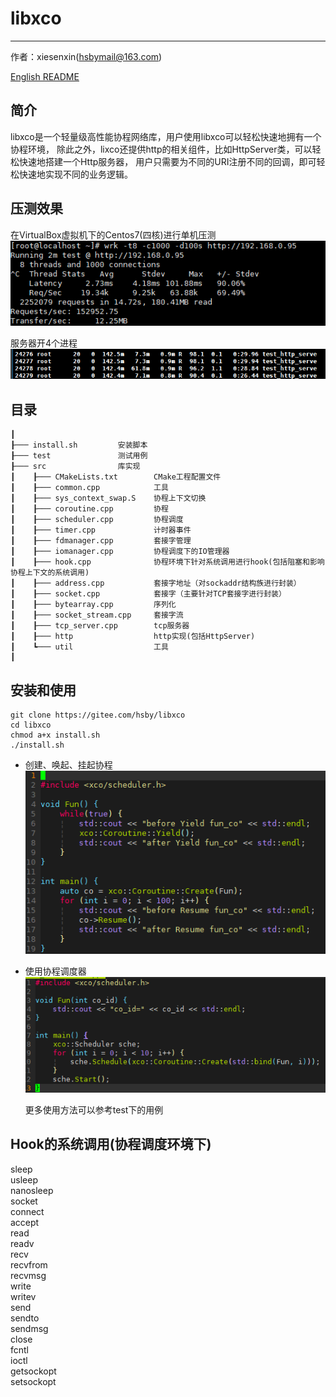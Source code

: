 # libxco

---
作者：xiesenxin(hsbymail@163.com)

[English README](./README_en.md)

## 简介
libxco是一个轻量级高性能协程网络库，用户使用libxco可以轻松快速地拥有一个协程环境，
除此之外，lixco还提供http的相关组件，比如HttpServer类，可以轻松快速地搭建一个Http服务器，
用户只需要为不同的URI注册不同的回调，即可轻松快速地实现不同的业务逻辑。

## 压测效果
在VirtualBox虚拟机下的Centos7(四核)进行单机压测  
![image-20220312105339382](https://raw.githubusercontent.com/hsbyhub/ximg/main/202203121055924.png)

服务器开4个进程  
![image-20220312105415361](https://raw.githubusercontent.com/hsbyhub/ximg/main/202203121055068.png)

## 目录
```
┃
┠─── install.sh         安装脚本
┠─── test               测试用例
┠─── src                库实现
┃    ┠─── CMakeLists.txt        CMake工程配置文件
┃    ┠─── common.cpp            工具
┃    ┠─── sys_context_swap.S    协程上下文切换
┃    ┠─── coroutine.cpp         协程
┃    ┠─── scheduler.cpp         协程调度
┃    ┠─── timer.cpp             计时器事件
┃    ┠─── fdmanager.cpp         套接字管理
┃    ┠─── iomanager.cpp         协程调度下的IO管理器
┃    ┠─── hook.cpp              协程环境下针对系统调用进行hook(包括阻塞和影响协程上下文的系统调用)
┃    ┠─── address.cpp           套接字地址（对sockaddr结构族进行封装）
┃    ┠─── socket.cpp            套接字（主要针对TCP套接字进行封装）
┃    ┠─── bytearray.cpp         序列化
┃    ┠─── socket_stream.cpp     套接字流
┃    ┠─── tcp_server.cpp        tcp服务器
┃    ┠─── http                  http实现(包括HttpServer)
┃    ┗─── util                  工具
┃
```

## 安装和使用
```
git clone https://gitee.com/hsby/libxco
cd libxco
chmod a+x install.sh
./install.sh
```
- 创建、唤起、挂起协程  
![image-20220312105541763](https://raw.githubusercontent.com/hsbyhub/ximg/main/202203121055805.png)

- 使用协程调度器  
![image-20220312105555931](https://raw.githubusercontent.com/hsbyhub/ximg/main/202203121055967.png)

  更多使用方法可以参考test下的用例

## Hook的系统调用(协程调度环境下)
sleep  
usleep  
nanosleep  
socket  
connect  
accept  
read  
readv  
recv  
recvfrom  
recvmsg  
write  
writev  
send  
sendto  
sendmsg  
close  
fcntl  
ioctl  
getsockopt  
setsockopt  
